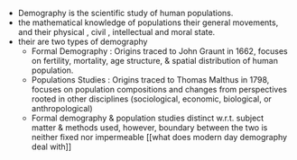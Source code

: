 - Demography is the scientific study of human populations.
- the mathematical knowledge of populations  their general movements, and their physical , civil , intellectual and moral state.
- their are two types of demography 
	- Formal Demography :  Origins traced to John Graunt in 1662, focuses on fertility, mortality, age structure, & spatial distribution of human population.
	- Populations Studies : Origins traced to Thomas Malthus in 1798, focuses on population compositions and changes from perspectives rooted in other disciplines (sociological, economic, biological, or anthropological)
	- Formal demography & population studies distinct w.r.t. subject matter & methods used, however, boundary between the two is neither fixed nor impermeable
[[what does modern day demography deal with]] 